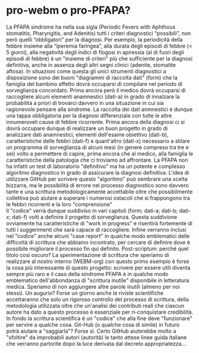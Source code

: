 # pro-webm o pro-PFAPA?
La PFAPA sindrome ha nella sua sigla (Periodic Fevers with Aphthous stomatitis, Pharyngitis, and Adenitis) tutti i criteri diagnostici “possibili”, non però quelli “obbligatori” per la diagnosi.
Per esempio, la periodicità della febbre insieme alla “iperemia faringea”, alla durata degli episodi di febbre (< 5 giorni), alla negatività degli indici di flogosi in apiressia (al di fuori degli episodi di febbre) è un "insieme di criteri" più che sufficiente per la diagnosi definitiva, anche in assenza degli altri segni clinici (adenite, stomatite aftosa).
In situazioni come questa gli unici strumenti diagnostici a disposizione sono dei buoni "diagrammi di raccolta dati" (form) che la famiglia del bambino affetto dovrà occuparsi di compilare nel periodo di sorveglianza concordato.
Prima ancora però il medico dovrà occuparsi di raccogliere alcuni elementi anamnestici (dati-a) in grado di innalzare la probabilità a priori di trovarci davvero in una situazione in cui sia ragionevole pensare alla sindrome.
La raccolta dei dati anmnestici è dunque una tappa obbligatoria  per la diagnosi differenziale con tutte le altre innumeroveli cause di febbre ricorrente. 
Prima ancora della diagnosi ci si dovrà occupare dunque di realizzare un buon progetto in grado di analizzare dati anamnestici, elementi dell'esame obiettivo (dati-b), caratteristiche delle febbri (dati-f) e quant'altro (dati-x) necessario a stilare un programma di sorveglianza di alcuni mesi (in genere compreso tra tre e sei) volto a permettere di capire, prima ancora che al medico, alla famiglia le caratteristiche della patologia che ci troviamo ad affrontare. 
La PFAPA non ha infatti un test di laboratorio "definitivo" ma ha un potente e complesso algoritmo diagnostico in grado di assicurare la diagnosi definitiva.
L'idea di utilizzare GitHub per scrivere questo "algoritmo" può sembrare una scelta bizzarra, ma le possibilità di errore nel processo diagnostico sono davvero tante e una scrittura metodologicamente accettabile oltre che possibilmente collettiva può aiutare a superare i numerosi ostacoli che si frappongono tra le febbri ricorrenti e la loro "comprensione"  
Il "codice" verrà dunque suddiviso in vari capitoli (form; dati-a; dati-b; dati-x; dati-f) volti a definire il progetto di sorveglianza. Questa suddivione ovviamente ha caratteristiche di "work in progress" e risentirà fortemente di tutti i suggerimenti che sarà capace di raccogliere. Infine verranno inclusi nel "codice" anche alcuni "case report" in qualche modo emblematici delle difficoltà di scrittura che abbiamo incontrato, per cercare di definire dove è possibile migliorare il processo fin qui definito. 
Post-scriptum: perché quel titolo così oscuro? La sperimentazione di scrittura che speriamo di realizzare al nostro interno (WEBM-org) con questo primo esempio è forse la cosa più interessante di questo progetto: scrivere per essere utili diventa sempre più raro e il caso della sindrome PFAPA è in qualche modo emblematico dell'abbondanza di "scrittura inutile" disponibile in letteratura medica. 
Speriamo di non aggiungere altre parole inutili (almeno per noi stessi). 
Un augurio? Forse un giorno anche le riviste scientifiche accettaranno che solo un rigoroso controllo del processo di scrittura, della metodologia utilizzata oltre che un'analisi dei contributi reali che ciascun autore ha dato a questo processo è essenziale per ri-conquistare credibilità.   
In fondo la scrittura scientifica è un "codice" che alla fine deve "funzionare" per servire a qualche cosa. Git-Hub (o qualche cosa di simile) in futuro potrà aiutare a "saggiarla"? Forse sì. Certo GitHub aiuterebbe molto a "sfoltire" da improbabili autori (autorità) le tanto attese linee guida italiane che verranno partorite dopo la luce derivata dal decreto appropriatezza...
